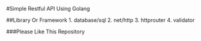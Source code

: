 #Simple Restful API Using Golang

##Library Or Framework
    1. database/sql
    2. net/http 
    3. httprouter
    4. validator

###Please Like This Repository